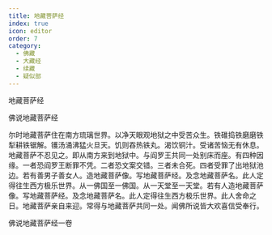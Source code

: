 ```yaml
---
title: 地藏菩萨经
index: true
icon: editor
order: 7
category:
  - 佛藏
  - 大藏经
  - 续藏
  - 疑似部
---
```


  地藏菩萨经  

佛说地藏菩萨经  

尔时地藏菩萨住在南方琉璃世界。以净天眼观地狱之中受苦众生。铁碓捣铁磨磨铁犁耕铁锯解。镬汤涌沸猛火旦天。饥则吞热铁丸。渴饮铜汁。受诸苦恼无有休息。地藏菩萨不忍见之。即从南方来到地狱中。与阎罗王共同一处别床而座。有四种因缘。一者恐阎罗王断罪不凭。二者恐文案交错。三者未合死。四者受罪了出地狱池边。若有善男子善女人。造地藏菩萨像。写地藏菩萨经。及念地藏菩萨名。此人定得往生西方极乐世界。从一佛国至一佛国。从一天堂至一天堂。若有人造地藏菩萨像。写地藏菩萨经。及念地藏菩萨名。此人定得往生西方极乐世界。此人舍命之日。地藏菩萨亲自来迎。常得与地藏菩萨共同一处。闻佛所说皆大欢喜信受奉行。  

佛说地藏菩萨经一卷  
